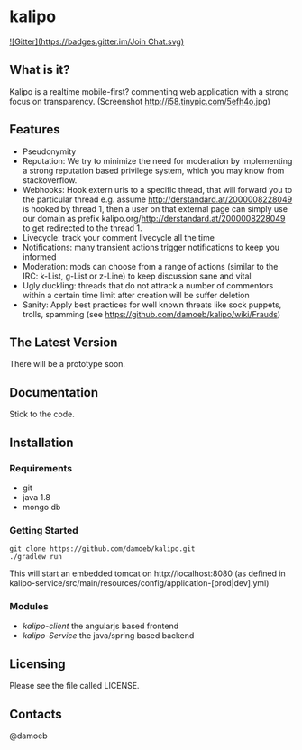 kalipo
==========================
[![Gitter](https://badges.gitter.im/Join Chat.svg)](https://gitter.im/damoeb/kalipo?utm_source=badge&utm_medium=badge&utm_campaign=pr-badge&utm_content=badge)

What is it?
-----------

Kalipo is a realtime mobile-first? commenting web application with a strong focus on transparency. (Screenshot http://i58.tinypic.com/5efh4o.jpg)

Features
--------
- Pseudonymity
- Reputation: We try to minimize the need for moderation by implementing a
strong reputation based privilege system, which you may know from stackoverflow.
- Webhooks: Hook extern urls to a specific thread, that will forward you to the particular thread
e.g. assume http://derstandard.at/2000008228049 is hooked by thread 1, then a user on that external page can simply use our domain as prefix kalipo.org/http://derstandard.at/2000008228049 to get redirected to the thread 1.
- Livecycle: track your comment livecycle all the time
- Notifications: many transient actions trigger notifications to keep you informed
- Moderation: mods can choose from a range of actions (similar to the IRC: k-List, g-List or z-Line) to keep discussion sane and vital
- Ugly duckling: threads that do not attrack a number of commentors within a certain time limit after creation will be suffer deletion
- Sanity: Apply best practices for well known threats like sock puppets, trolls, spamming (see https://github.com/damoeb/kalipo/wiki/Frauds)

The Latest Version
------------------
There will be a prototype soon.


Documentation
------------
Stick to the code.


Installation
------------
### Requirements
* git
* java 1.8
* mongo db

### Getting Started

    git clone https://github.com/damoeb/kalipo.git
    ./gradlew run

This will start an embedded tomcat on http://localhost:8080 (as defined in kalipo-service/src/main/resources/config/application-[prod|dev].yml)

### Modules

* *kalipo-client* the angularjs based frontend
* *kalipo-Service* the java/spring based backend


Licensing
------------

Please see the file called LICENSE.

Contacts
--------
@damoeb
